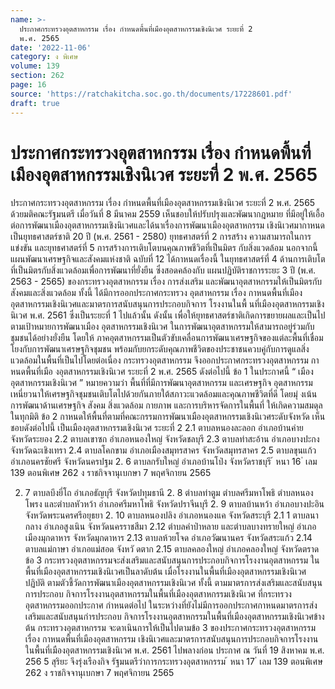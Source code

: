 ```yaml
---
name: >-
  ประกาศกระทรวงอุตสาหกรรม เรื่อง กำหนดพื้นที่เมืองอุตสาหกรรมเชิงนิเวศ ระยะที่ 2
  พ.ศ. 2565
date: '2022-11-06'
category: ง พิเศษ
volume: 139
section: 262
page: 16
source: 'https://ratchakitcha.soc.go.th/documents/17228601.pdf'
draft: true
---
```


# ประกาศกระทรวงอุตสาหกรรม เรื่อง กำหนดพื้นที่เมืองอุตสาหกรรมเชิงนิเวศ ระยะที่ 2 พ.ศ. 2565

ประกาศกระทรวงอุตสาหกรรม เรื่อง กำหนดพื้นที่เมืองอุตสาหกรรมเชิงนิเวศ ระยะที่ 2 พ.ศ. 2565 ด้วยมติคณะรัฐมนตรี เมื่อวันที่ 8 มีนาคม 2559 เห็นชอบให้ปรับปรุงและพัฒนากฎหมาย ที่มีอยู่ให้เอื้อต่อการพัฒนาเมืองอุตสาหกรรมเชิงนิเวศและได้นาเรื่องการพัฒนาเมืองอุตสาหกรรม เชิงนิเวศมากาหนดเป็นยุทธศาสตร์ชาติ 20 ปี (พ.ศ. 2561 - 2580) ยุทธศาสตร์ที่ 2 การสร้าง ความสามารถในการแข่งขัน และยุทธศาสตร์ที่ 5 การสร้างการเติบโตบนคุณภาพชีวิตที่เป็นมิตร กับสิ่งแวดล้อม นอกจากนี้ แผนพัฒนาเศรษฐกิจและสังคมแห่งชาติ ฉบับที่ 12 ได้กาหนดเรื่องนี้ ในยุทธศาสตร์ที่ 4 ด้านการเติบโตที่เป็นมิตรกับสิ่งแวดล้อมเพื่อการพัฒนาที่ยั่งยืน ซึ่งสอดคล้องกับ แผนปฏิบัติราชการระยะ 3 ปี (พ.ศ. 2563 - 2565) ของกระทรวงอุตสาหกรรม เรื่อง การส่งเสริม และพัฒนาอุตสาหกรรมให้เป็นมิตรกับสังคมและสิ่งแวดล้อม ทั้งนี้ ได้มีการออกประกาศกระทรวง อุตสาหกรรม เรื่อง กาหนดพื้นที่เมืองอุตสาหกรรมเชิงนิเวศและมาตรการสนับสนุนการประกอบกิจการ โรงงานในพื้ นที่เมืองอุตสาหกรรมเชิงนิเวศ พ.ศ. 2561 ซึ่งเป็นระยะที่ 1 ไปแล้วนั้น ดังนั้น เพื่อให้ยุทธศาสตร์ชาติเกิดการขยายผลและเป็นไปตามเป้าหมายการพัฒนาเมือง อุตสาหกรรมเชิงนิเวศ ในการพัฒนาอุตสาหกรรมให้สามารถอยู่ร่วมกับชุมชนได้อย่างยั่งยืน โดยให้ ภาคอุตสาหกรรมเป็นตัวขับเคลื่อนการพัฒนาเศรษฐกิจของแต่ละพื้นที่เชื่อมโยงกับการพัฒนาเศรษฐกิจชุมชน พร้อมกับยกระดับคุณภาพชีวิตของประชาชนควบคู่กับการดูแลสิ่งแวดล้อมในพื้นที่เป็นไปโดยต่อเนื่อง กระทรวงอุตสาหกรรม จึงออกประกาศกระทรวงอุตสาหกรรม กาหนดพื้นที่เมือ งอุตสาหกรรมเชิงนิเวศ ระยะที่ 2 พ.ศ. 2565 ดังต่อไปนี้ ข้อ 1 ในประกาศนี้ “ เมืองอุตสาหกรรมเชิงนิเวศ ” หมายความว่า พื้นที่ที่มีการพัฒนาอุตสาหกรรม และเศรษฐกิจ อุตสาหกรรมเหนี่ยวนาให้เศรษฐกิจชุมชนเติบโตไปด้วยกันภายใต้สภาวะแวดล้อมและคุณภาพชีวิตที่ดี โดยมุ่ งเน้นการพัฒนาด้านเศรษฐกิจ สังคม สิ่งแวดล้อม กายภาพ และการบริหารจัดการในพื้นที่ ให้เกิดความสมดุลในทุกมิติ ข้อ 2 กาหนดให้พื้นที่ตามที่คณะกรรมการพัฒนาเมืองอุตสาหกรรมเชิงนิเวศระดับจังหวัด เห็นชอบดังต่อไปนี้ เป็นเมืองอุตสาหกรรมเชิงนิเวศ ระยะที่ 2 2.1 ตาบลหนองละลอก อำเภอบ้านค่าย จังหวัดระยอง 2.2 ตาบลเขาซก อำเภอหนองใหญ่ จังหวัดชลบุรี 2.3 ตาบลท่าสะอ้าน อำเภอบางปะกง จังหวัดฉะเชิงเทรา 2.4 ตาบลโคกขาม อำเภอเมืองสมุทรสาคร จังหวัดสมุทรสาคร 2.5 ตาบลขุนแก้ว อำเภอนครชัยศรี จังหวัดนครปฐม 2. 6 ตาบลกรับใหญ่ อำเภอบ้านโป่ง จังหวัดราชบุรี ้ หนา 16 ่ เลม 139 ตอนพิเศษ 262 ง ราชกิจจานุเบกษา 7 พฤศจิกายน 2565

2. 7 ตาบลบึงยี่โถ อำเภอธัญบุรี จังหวัดปทุมธานี 2. 8 ตำบลท่าตูม ตำบลศรีมหาโพธิ ตำบลหนองโพรง และตำบลหัวหว้า อำเภอศรีมหาโพธิ จังหวัดปราจีนบุรี 2. 9 ตาบลบ้านหว้า อำเภอบางปะอิน จังหวัดพระนครศรีอยุธยา 2. 10 ตาบลหนองปลิง อำเภอหนองแค จังหวัดสระบุรี 2.1 1 ตาบลนากลาง อำเภอสูงเนิน จังหวัดนครราชสีมา 2.12 ตำบลคำป่าหลาย และตำบลบางทรายใหญ่ อำเภอเมืองมุกดาหาร จังหวัดมุกดาหาร 2.13 ตาบลห้วยโจด อำเภอวัฒนานคร จังหวัดสระแก้ว 2.14 ตาบลแม่กาษา อำเภอแม่สอด จังหวั ดตาก 2.15 ตาบลคลองใหญ่ อำเภอคลองใหญ่ จังหวัดตราด ข้อ 3 กระทรวงอุตสาหกรรมจะส่งเสริมและสนับสนุนการประกอบกิจการโรงงานอุตสาหกรรม ในพื้นที่เมืองอุตสาหกรรมเชิงนิเวศเป็นลาดับต้น เมื่อโรงงานในพื้นที่เมืองอุตสาหกรรมเชิงนิเวศปฏิบัติ ตามตัวชี้วัดการพัฒนาเมืองอุตสาหกรรมเชิงนิเวศ ทั้งนี้ ตามมาตรการส่งเสริมและสนับสนุนการประกอบ กิจการโรงงานอุตสาหกรรมในพื้นที่เมืองอุตสาหกรรมเชิงนิเวศ ที่กระทรวงอุตสาหกรรมออกประกาศ กำหนดต่อไป ในระหว่างที่ยังไม่มีการออกประกาศกาหนดมาตรการส่งเสริมและสนับสนุนกำรประกอบ กิจการโรงงานอุตสาหกรรมในพื้นที่เมืองอุตสาหกรรมเชิงนิเวศข้างต้น กระทรวงอุตสาหกรรม จะดาเนินการให้เป็นไปตามข้อ 3 ของประกาศกระทรวงอุตสาหกรรม เรื่อง กาหนดพื้นที่เมืองอุตสาหกรรม เชิงนิเวศและมาตรการสนับสนุนการประกอบกิจการโรงงานในพื้นที่เมืองอุตสาหกรรมเชิงนิเวศ พ.ศ. 2561 ไปพลางก่อน ประกาศ ณ วันที่ 19 สิงหาคม พ.ศ. 256 5 สุริยะ จึงรุ่งเรืองกิจ รัฐมนตรีว่าการกระทรวงอุตสาหกรรม ้ หนา 17 ่ เลม 139 ตอนพิเศษ 262 ง ราชกิจจานุเบกษา 7 พฤศจิกายน 2565
